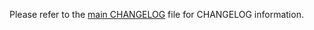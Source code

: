 Please refer to the [main CHANGELOG](https://github.com/pubnub/objective-c/blob/master/CHANGELOG) file for CHANGELOG information.

